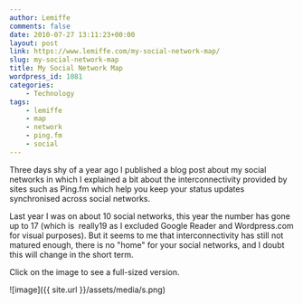 ```yaml
---
author: Lemiffe
comments: false
date: 2010-07-27 13:11:23+00:00
layout: post
link: https://www.lemiffe.com/my-social-network-map/
slug: my-social-network-map
title: My Social Network Map
wordpress_id: 1081
categories:
    - Technology
tags:
    - lemiffe
    - map
    - network
    - ping.fm
    - social
---
```


Three days shy of a year ago I published a blog post about my social networks in which I explained a bit about the interconnectivity provided by sites such as Ping.fm which help you keep your status updates synchronised across social networks.

Last year I was on about 10 social networks, this year the number has gone up to 17 (which is  really19 as I excluded Google Reader and Wordpress.com for visual purposes). But it seems to me that interconnectivity has still not matured enough, there is no "home" for your social networks, and I doubt this will change in the short term.

Click on the image to see a full-sized version.

![image]({{ site.url }}/assets/media/s.png)
